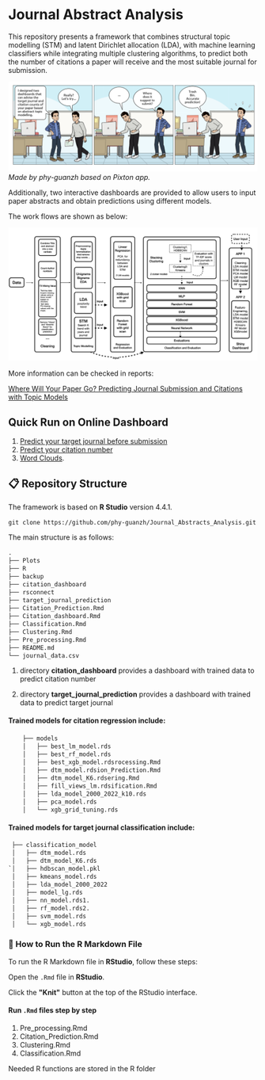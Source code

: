 # Journal Abstract Analysis
This repository presents a framework that combines structural topic modelling (STM) and latent Dirichlet allocation (LDA), with machine learning classifiers while integrating multiple clustering algorithms, to predict both the number of citations a paper will receive and the most suitable journal for submission.

![Treasure or Trash](R/flow/comic.png)   
*Made by phy-guanzh based on Pixton app.*

Additionally, two interactive dashboards are provided to allow users to input paper abstracts and obtain predictions using different models.


The work flows are shown as below:

![Work Flow](R/flow/flow.001.jpeg)

More information can be checked in reports:

[Where Will Your Paper Go? Predicting Journal Submission and Citations with Topic Models](https://github.com/phy-guanzh/Paper_Journal_Classification/blob/main/Where_Will_Your_Paper_Go__Predicting_Journal_Submission_and_Citations_with_Topic_Models.pdf)


##  Quick Run on Online Dashboard

1. [Predict your target journal before submission](http://yhj0vi-zhe-guan.shinyapps.io/target_journal_dashboard)
2. [Predict your citation number](https://yhj0vi-zhe-guan.shinyapps.io/Citation_dashboard/)    
3. [Word Clouds](http://yhj0vi-zhe-guan.shinyapps.io/Top100_Key_Words_Dashboard).


## 📋 Repository Structure

The framework is based on **R Studio** version 4.4.1.

```shell
git clone https://github.com/phy-guanzh/Journal_Abstracts_Analysis.git
```



The main structure is as follows:

```
.
├── Plots
├── R
├── backup
├── citation_dashboard
├── rsconnect
├── target_journal_prediction
├── Citation_Prediction.Rmd
├── Citation_dashboard.Rmd
├── Classification.Rmd
├── Clustering.Rmd
├── Pre_processing.Rmd
├── README.md
└── journal_data.csv
```


1. directory **citation_dashboard** provides a dashboard with trained data to predict citation number

2. directory **target_journal_prediction** provides a dashboard with trained data to predict target journal
      
#### Trained models for citation regression include:

```shell
    ├── models
    │   ├── best_lm_model.rds
    │   ├── best_rf_model.rds
    │   ├── best_xgb_model.rdsrocessing.Rmd
    │   ├── dtm_model.rdsion_Prediction.Rmd
    │   ├── dtm_model_K6.rdsering.Rmd
    │   ├── fill_views_lm.rdsification.Rmd
    │   ├── lda_model_2000_2022_k10.rds
    │   ├── pca_model.rds
    │   └── xgb_grid_tuning.rds
 ```

#### Trained models for target journal classification include:
```shell
 ├── classification_model   
 │   ├── dtm_model.rds      
 │   ├── dtm_model_K6.rds   
`│   ├── hdbscan_model.pkl
 │   ├── kmeans_model.rds   
 │   ├── lda_model_2000_2022
 │   ├── model_lg.rds        
 │   ├── nn_model.rds1. 
 │   ├── rf_model.rds2. 
 │   ├── svm_model.rds      
 │   └── xgb_model.rds      
```

### 🚀 How to Run the R Markdown File

To run the R Markdown file in **RStudio**, follow these steps:

Open the `.Rmd` file in **RStudio**.

Click the **"Knit"** button at the top of the RStudio interface.

#### Run `.Rmd` files step by step 

1. Pre_processing.Rmd
2. Citation_Prediction.Rmd
3. Clustering.Rmd
4. Classification.Rmd

Needed R functions are stored in the R folder
